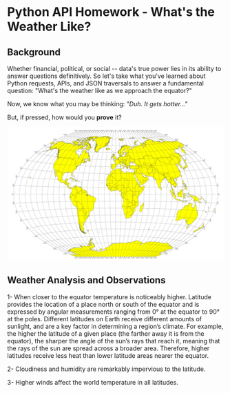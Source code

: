 # Python API Homework - What's the Weather Like?

## Background

Whether financial, political, or social -- data's true power lies in its ability to answer questions definitively. So let's take what you've learned about Python requests, APIs, and JSON traversals to answer a fundamental question: "What's the weather like as we approach the equator?"

Now, we know what you may be thinking: _"Duh. It gets hotter..."_

But, if pressed, how would you **prove** it?

![Equator](Images/equatorsign.png)


## Weather Analysis and Observations

1- When closer to the equator temperature is noticeably higher. Latitude provides the location of a place north or south of the equator and is expressed by angular measurements ranging from 0° at the equator to 90° at the poles. Different latitudes on Earth receive different amounts of sunlight, and are a key factor in determining a region’s climate. For example, the higher the latitude of a given place (the farther away it is from the equator), the sharper the angle of the sun’s rays that reach it, meaning that the rays of the sun are spread across a broader area. Therefore, higher latitudes receive less heat than lower latitude areas nearer the equator.

2-	Cloudiness and humidity are remarkably impervious to the latitude. 

3-	Higher winds affect the world temperature in all latitudes.


